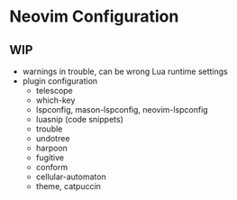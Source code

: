 # Neovim Configuration

## WIP

- warnings in trouble, can be wrong Lua runtime settings
- plugin configuration
  - telescope
  - which-key
  - lspconfig, mason-lspconfig, neovim-lspconfig
  - luasnip (code snippets)
  - trouble
  - undotree
  - harpoon
  - fugitive
  - conform
  - cellular-automaton
  - theme, catpuccin
